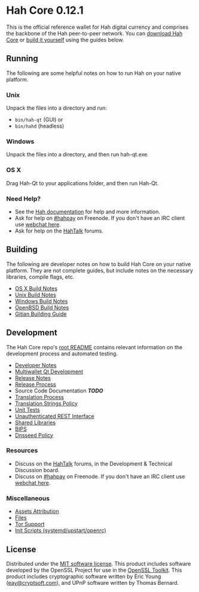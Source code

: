 Hah Core 0.12.1
=====================

This is the official reference wallet for Hah digital currency and comprises the backbone of the Hah peer-to-peer network. You can [download Hah Core](https://www.hah.org/downloads/) or [build it yourself](#building) using the guides below.

Running
---------------------
The following are some helpful notes on how to run Hah on your native platform.

### Unix

Unpack the files into a directory and run:

- `bin/hah-qt` (GUI) or
- `bin/hahd` (headless)

### Windows

Unpack the files into a directory, and then run hah-qt.exe.

### OS X

Drag Hah-Qt to your applications folder, and then run Hah-Qt.

### Need Help?

* See the [Hah documentation](https://hahpay.atlassian.net/wiki/display/DOC)
for help and more information.
* Ask for help on [#hahpay](http://webchat.freenode.net?channels=hahpay) on Freenode. If you don't have an IRC client use [webchat here](http://webchat.freenode.net?channels=hahpay).
* Ask for help on the [HahTalk](https://hahtalk.org/) forums.

Building
---------------------
The following are developer notes on how to build Hah Core on your native platform. They are not complete guides, but include notes on the necessary libraries, compile flags, etc.

- [OS X Build Notes](build-osx.md)
- [Unix Build Notes](build-unix.md)
- [Windows Build Notes](build-windows.md)
- [OpenBSD Build Notes](build-openbsd.md)
- [Gitian Building Guide](gitian-building.md)

Development
---------------------
The Hah Core repo's [root README](/README.md) contains relevant information on the development process and automated testing.

- [Developer Notes](developer-notes.md)
- [Multiwallet Qt Development](multiwallet-qt.md)
- [Release Notes](release-notes.md)
- [Release Process](release-process.md)
- Source Code Documentation ***TODO***
- [Translation Process](translation_process.md)
- [Translation Strings Policy](translation_strings_policy.md)
- [Unit Tests](unit-tests.md)
- [Unauthenticated REST Interface](REST-interface.md)
- [Shared Libraries](shared-libraries.md)
- [BIPS](bips.md)
- [Dnsseed Policy](dnsseed-policy.md)

### Resources
* Discuss on the [HahTalk](https://hahtalk.org/) forums, in the Development & Technical Discussion board.
* Discuss on [#hahpay](http://webchat.freenode.net/?channels=hahpay) on Freenode. If you don't have an IRC client use [webchat here](http://webchat.freenode.net/?channels=hahpay).

### Miscellaneous
- [Assets Attribution](assets-attribution.md)
- [Files](files.md)
- [Tor Support](tor.md)
- [Init Scripts (systemd/upstart/openrc)](init.md)

License
---------------------
Distributed under the [MIT software license](http://www.opensource.org/licenses/mit-license.php).
This product includes software developed by the OpenSSL Project for use in the [OpenSSL Toolkit](https://www.openssl.org/). This product includes
cryptographic software written by Eric Young ([eay@cryptsoft.com](mailto:eay@cryptsoft.com)), and UPnP software written by Thomas Bernard.
